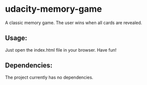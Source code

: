 # udacity-memory-game

A classic memory game. The user wins when all cards are revealed.

## Usage:

Just open the index.html file in your browser. Have fun!

## Dependencies:

The project currently has no dependencies.
